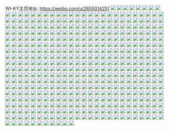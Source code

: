 WI-KY主页地址: https://weibo.com/u/2655014251 
![](https://wx4.sinaimg.cn/mw2000/9e404d6bgy1h923nq7whtj22c0340u0x.jpg) 
![](https://wx4.sinaimg.cn/mw2000/9e404d6bgy1h923o81fxhj23402eb1kz.jpg) 
![](https://wx4.sinaimg.cn/mw2000/9e404d6bgy1h923ov1jzwj22ey1yab2a.jpg) 
![](https://wx4.sinaimg.cn/mw2000/9e404d6bgy1h923osidjnj235s2dcu0z.jpg) 
![](https://wx4.sinaimg.cn/mw2000/9e404d6bgy1h923ohmpxej23402c0npd.jpg) 
![](https://wx4.sinaimg.cn/mw2000/9e404d6bgy1h923ot8vlrj23402c04qp.jpg) 
![](https://wx4.sinaimg.cn/mw2000/9e404d6bgy1h923nvklvfj22c0340x6p.jpg) 
![](https://wx4.sinaimg.cn/mw2000/9e404d6bgy1h923ofpc6tj22rz2ene82.jpg) 
![](https://wx4.sinaimg.cn/mw2000/9e404d6bgy1h923nt5rj6j23402c0e82.jpg) 
![](https://wx4.sinaimg.cn/mw2000/9e404d6bgy1h8uiprjfapj22c035hqv7.jpg) 
![](https://wx4.sinaimg.cn/mw2000/9e404d6bgy1h8uipog1o1j23402c01l1.jpg) 
![](https://wx4.sinaimg.cn/mw2000/9e404d6bgy1h8uiq3z9fnj22c0340npf.jpg) 
![](https://wx4.sinaimg.cn/mw2000/9e404d6bgy1h8uiq67h0lj23402c0e81.jpg) 
![](https://wx4.sinaimg.cn/mw2000/9e404d6bgy1h8uiq1ah8ij22c034x1l0.jpg) 
![](https://wx4.sinaimg.cn/mw2000/9e404d6bgy1h853xqgl5fj229g32mhdx.jpg) 
![](https://wx4.sinaimg.cn/mw2000/9e404d6bgy1h853xw678gj23402c0hdv.jpg) 
![](https://wx4.sinaimg.cn/mw2000/9e404d6bgy1h853xyilu7j23402c0b2b.jpg) 
![](https://wx4.sinaimg.cn/mw2000/9e404d6bgy1h853xhdc4qj23402c01l0.jpg) 
![](https://wx4.sinaimg.cn/mw2000/9e404d6bgy1h853xsjxgqj23402c0npf.jpg) 
![](https://wx4.sinaimg.cn/mw2000/9e404d6bgy1h853xnnxhhj228236b4qs.jpg) 
![](https://wx4.sinaimg.cn/mw2000/9e404d6bgy1h7za83pd2fj20s71e4gtl.jpg) 
![](https://wx4.sinaimg.cn/mw2000/9e404d6bgy1h6z1x6vtqlj21o01mxqv5.jpg) 
![](https://wx4.sinaimg.cn/mw2000/9e404d6bgy1h6w3x9qydjj20u0140q60.jpg) 
![](https://wx4.sinaimg.cn/mw2000/9e404d6bgy1h6w45tiu40j235s2dcu0x.jpg) 
![](https://wx4.sinaimg.cn/mw2000/9e404d6bgy1h6w45pwoacj235s2dcu0x.jpg) 
![](https://wx4.sinaimg.cn/mw2000/9e404d6bgy1h6w3zvlm17j22yi1d8npd.jpg) 
![](https://wx4.sinaimg.cn/mw2000/9e404d6bgy1h6w3zuduvnj21o01o0hdt.jpg) 
![](https://wx4.sinaimg.cn/mw2000/9e404d6bgy1h6w3stcm9bj22c03401kz.jpg) 
![](https://wx4.sinaimg.cn/mw2000/9e404d6bgy1h6w430wlm8j23402c0kjm.jpg) 
![](https://wx4.sinaimg.cn/mw2000/9e404d6bgy1h5w7pzotd1j20sg0sgmyp.jpg) 
![](https://wx4.sinaimg.cn/mw2000/9e404d6bgy1h5w7q1yexyj20sg0sgq4v.jpg) 
![](https://wx4.sinaimg.cn/mw2000/9e404d6bgy1h5oow3mua2j20t110vgww.jpg) 
![](https://wx4.sinaimg.cn/mw2000/9e404d6bgy1h5oow2qebtj20so11649y.jpg) 
![](https://wx4.sinaimg.cn/mw2000/9e404d6bgy1h5efm98e3dj22bt1schdu.jpg) 
![](https://wx4.sinaimg.cn/mw2000/9e404d6bgy1h4g5ydsjtcj21qb2b21kz.jpg) 
![](https://wx4.sinaimg.cn/mw2000/9e404d6bgy1h4g5yfv8dhj21e71la7wh.jpg) 
![](https://wx4.sinaimg.cn/mw2000/9e404d6bgy1h4g5y9m2w4j23402c0qv5.jpg) 
![](https://wx4.sinaimg.cn/mw2000/9e404d6bgy1h4b5vw6v8jj22c036tkjo.jpg) 
![](https://wx4.sinaimg.cn/mw2000/9e404d6bgy1h4b62oa43rj20ql14016j.jpg) 
![](https://wx4.sinaimg.cn/mw2000/9e404d6bgy1h4b5w27ow4j22c03407wj.jpg) 
![](https://wx4.sinaimg.cn/mw2000/9e404d6bgy1h4b5w839d6j22c03401kz.jpg) 
![](https://wx4.sinaimg.cn/mw2000/9e404d6bgy1h4b6h7s1lwj20tz13fqjm.jpg) 
![](https://wx4.sinaimg.cn/mw2000/9e404d6bly1h3nb5c4p29j22c035t1l0.jpg) 
![](https://wx4.sinaimg.cn/mw2000/9e404d6bly1h3nb58p5tyj22c0375e84.jpg) 
![](https://wx4.sinaimg.cn/mw2000/9e404d6bly1h3nb4wo1g6j23402c0qv8.jpg) 
![](https://wx4.sinaimg.cn/mw2000/9e404d6bly1h3nb52ur9cj23402c0x6t.jpg) 
![](https://wx4.sinaimg.cn/mw2000/9e404d6bly1h3nb4nwt6mj23402c01l2.jpg) 
![](https://wx4.sinaimg.cn/mw2000/9e404d6bly1h3nb41x0coj2263340e82.jpg) 
![](https://wx4.sinaimg.cn/mw2000/9e404d6bly1h3nb43uj2dj2265334b2a.jpg) 
![](https://wx4.sinaimg.cn/mw2000/9e404d6bly1h3nb4c8alxj22c0340kjm.jpg) 
![](https://wx4.sinaimg.cn/mw2000/9e404d6bly1h3nb54vnu9j225t340b2a.jpg) 
![](https://wx4.sinaimg.cn/mw2000/9e404d6bly1h3io5jtvb7j23402c0x6p.jpg) 
![](https://wx4.sinaimg.cn/mw2000/9e404d6bly1h3io5id76uj23402c0e82.jpg) 
![](https://wx4.sinaimg.cn/mw2000/9e404d6bly1h3io5eh04wj23402c0hdu.jpg) 
![](https://wx4.sinaimg.cn/mw2000/9e404d6bly1h3io5n7ippj22c0389u10.jpg) 
![](https://wx4.sinaimg.cn/mw2000/9e404d6bly1h3io5pvqlyj22c0340b2c.jpg) 
![](https://wx4.sinaimg.cn/mw2000/9e404d6bly1h3io5grv1uj23402c0x6p.jpg) 
![](https://wx4.sinaimg.cn/mw2000/9e404d6bly1h3hkkzefjkj23401r0jth.jpg) 
![](https://wx4.sinaimg.cn/mw2000/9e404d6bly1h3hkl019bjj23401r0jtl.jpg) 
![](https://wx4.sinaimg.cn/mw2000/9e404d6bly1h3gqvm5k5xj23402c0x6q.jpg) 
![](https://wx4.sinaimg.cn/mw2000/9e404d6bly1h3gqvqaoqkj23402c0qv6.jpg) 
![](https://wx4.sinaimg.cn/mw2000/9e404d6bly1h3gqvo7ishj23402c0qv6.jpg) 
![](https://wx4.sinaimg.cn/mw2000/9e404d6bly1h3gqv9wttqj23402c04qq.jpg) 
![](https://wx4.sinaimg.cn/mw2000/9e404d6bly1h3gqvepbmfj23402c0b2a.jpg) 
![](https://wx4.sinaimg.cn/mw2000/9e404d6bly1h3gqvcq2nmj23402c0qv6.jpg) 
![](https://wx4.sinaimg.cn/mw2000/9e404d6bly1h3gqvhhewwj23402c01kz.jpg) 
![](https://wx4.sinaimg.cn/mw2000/9e404d6bly1h3gqvk0o0oj23402c0u0z.jpg) 
![](https://wx4.sinaimg.cn/mw2000/9e404d6bgy1h2vfonkim6j23402c0b2a.jpg) 
![](https://wx4.sinaimg.cn/mw2000/9e404d6bgy1h2vfouhezhj23402c07wj.jpg) 
![](https://wx4.sinaimg.cn/mw2000/9e404d6bgy1h2vfp8fdi1j23402c04qs.jpg) 
![](https://wx4.sinaimg.cn/mw2000/9e404d6bgy1h2vfpzw14ej23402c0u10.jpg) 
![](https://wx4.sinaimg.cn/mw2000/9e404d6bgy1h2vfq6e643j23402c0u10.jpg) 
![](https://wx4.sinaimg.cn/mw2000/9e404d6bgy1h2vfqcx4mxj22c033ze84.jpg) 
![](https://wx4.sinaimg.cn/mw2000/9e404d6bgy1h2vfqk8yz9j229l35s4qs.jpg) 
![](https://wx4.sinaimg.cn/mw2000/9e404d6bgy1h2vfqxtvh2j233z2aub2c.jpg) 
![](https://wx4.sinaimg.cn/mw2000/9e404d6bgy1h2vfr5p767j22c0353b2c.jpg) 
![](https://wx4.sinaimg.cn/mw2000/9e404d6bgy1h2uuu5p5rsj20cs0d0aa7.jpg) 
![](https://wx4.sinaimg.cn/mw2000/9e404d6bgy1h2uu6gtdmnj21hc0u017q.jpg) 
![](https://wx4.sinaimg.cn/mw2000/9e404d6bgy1h2uuu58o3rj22c036tb2a.jpg) 
![](https://wx4.sinaimg.cn/mw2000/9e404d6bgy1h2uupujdrnj21vo2kuazo.jpg) 
![](https://wx4.sinaimg.cn/mw2000/9e404d6bgy1h2dgyo244oj21kv1e04qp.jpg) 
![](https://wx4.sinaimg.cn/mw2000/9e404d6bgy1h151f1lmbfj22c0340u0z.jpg) 
![](https://wx4.sinaimg.cn/mw2000/9e404d6bgy1h1517rty67j227k340qv9.jpg) 
![](https://wx4.sinaimg.cn/mw2000/9e404d6bgy1h1517g59vfj21ik2d7u0x.jpg) 
![](https://wx4.sinaimg.cn/mw2000/9e404d6bgy1h1517cczmcj228b3407wj.jpg) 
![](https://wx4.sinaimg.cn/mw2000/9e404d6bgy1h1516qwotlj223u35s4qz.jpg) 
![](https://wx4.sinaimg.cn/mw2000/9e404d6bgy1h1514l7skzj21lk2ebqv6.jpg) 
![](https://wx4.sinaimg.cn/mw2000/9e404d6bgy1h10ewp0a6uj21o02yotlu.jpg) 
![](https://wx4.sinaimg.cn/mw2000/9e404d6bgy1h10ewo9o40j21o02yonb4.jpg) 
![](https://wx4.sinaimg.cn/mw2000/9e404d6bgy1h09sqbyqbhj22c0340kjn.jpg) 
![](https://wx4.sinaimg.cn/mw2000/9e404d6bgy1h09sqk9a1cj228b3407wj.jpg) 
![](https://wx4.sinaimg.cn/mw2000/9e404d6bgy1h09sqpw5huj22al340npe.jpg) 
![](https://wx4.sinaimg.cn/mw2000/9e404d6bgy1h09sr16attj23402c0npf.jpg) 
![](https://wx4.sinaimg.cn/mw2000/9e404d6bgy1h09sr66de8j23402c0npg.jpg) 
![](https://wx4.sinaimg.cn/mw2000/9e404d6bgy1h09sqylva4j22qi2967wj.jpg) 
![](https://wx4.sinaimg.cn/mw2000/9e404d6bgy1h09sqwbzr9j23402c0kjo.jpg) 
![](https://wx4.sinaimg.cn/mw2000/9e404d6bgy1h09sqsohlcj23402c0npf.jpg) 
![](https://wx4.sinaimg.cn/mw2000/9e404d6bgy1h09sr3fz3xj22us1zgkjn.jpg) 
![](https://wx4.sinaimg.cn/mw2000/9e404d6bgy1gzuvqn89e6j22c0340qv7.jpg) 
![](https://wx4.sinaimg.cn/mw2000/9e404d6bgy1gzuvrjoctqj22bw35sqv8.jpg) 
![](https://wx4.sinaimg.cn/mw2000/9e404d6bgy1gzuvrnb7etj21hr2eknpd.jpg) 
![](https://wx4.sinaimg.cn/mw2000/9e404d6bgy1gzuvrqi0d4j22c0340kjn.jpg) 
![](https://wx4.sinaimg.cn/mw2000/9e404d6bgy1gz49derveoj21kw2de4qq.jpg) 
![](https://wx4.sinaimg.cn/mw2000/9e404d6bgy1gz49dcli54j21jk2ek1ky.jpg) 
![](https://wx4.sinaimg.cn/mw2000/9e404d6bgy1gz49dhobrlj21kw2de1ky.jpg) 
![](https://wx4.sinaimg.cn/mw2000/9e404d6bgy1gz49he94fkj22c03401ky.jpg) 
![](https://wx4.sinaimg.cn/mw2000/9e404d6bgy1gz49hivm3fj23402c07wj.jpg) 
![](https://wx4.sinaimg.cn/mw2000/9e404d6bgy1gz49hd83clj21kw2dc4qp.jpg) 
![](https://wx4.sinaimg.cn/mw2000/9e404d6bgy1gxxxthon56j23402hn4qp.jpg) 
![](https://wx4.sinaimg.cn/mw2000/9e404d6bgy1gxxxtro8jyj23402hbqv6.jpg) 
![](https://wx4.sinaimg.cn/mw2000/9e404d6bgy1gxxxtla4psj23402h7kjl.jpg) 
![](https://wx4.sinaimg.cn/mw2000/9e404d6bgy1gxxxtxzaebj23402g3x6q.jpg) 
![](https://wx4.sinaimg.cn/mw2000/9e404d6bgy1gxxxtezealj23402hz7wh.jpg) 
![](https://wx4.sinaimg.cn/mw2000/9e404d6bgy1gxxxtbtwt6j23402c0e81.jpg) 
![](https://wx4.sinaimg.cn/mw2000/9e404d6bgy1gxxxu0h8yhj23402c0kjl.jpg) 
![](https://wx4.sinaimg.cn/mw2000/9e404d6bgy1gxxxu3bw3aj23402c01ky.jpg) 
![](https://wx4.sinaimg.cn/mw2000/9e404d6bgy1gxxxu71io6j23402c04qp.jpg) 
![](https://wx4.sinaimg.cn/mw2000/9e404d6bgy1gx4n9fiaw2j22c0340kjn.jpg) 
![](https://wx4.sinaimg.cn/mw2000/9e404d6bgy1gx4n8y82zij22c03407wk.jpg) 
![](https://wx4.sinaimg.cn/mw2000/9e404d6bgy1gx4n8t9ktlj22c0340qv7.jpg) 
![](https://wx4.sinaimg.cn/mw2000/9e404d6bgy1gx4n933uidj22c0340hdw.jpg) 
![](https://wx4.sinaimg.cn/mw2000/9e404d6bgy1gx4o3dx1x5j22c03401l0.jpg) 
![](https://wx4.sinaimg.cn/mw2000/9e404d6bgy1gx4n99elrcj22c0340e84.jpg) 
![](https://wx4.sinaimg.cn/mw2000/9e404d6bgy1gx4n9los3oj22c0340u0z.jpg) 
![](https://wx4.sinaimg.cn/mw2000/9e404d6bgy1gx4o26xtbnj23402c0qv9.jpg) 
![](https://wx4.sinaimg.cn/mw2000/9e404d6bgy1gx4o35ifhgj23402c04qr.jpg) 
![](https://wx4.sinaimg.cn/mw2000/9e404d6bgy1gx4naeibitj23402c0kjm.jpg) 
![](https://wx4.sinaimg.cn/mw2000/9e404d6bgy1gx4o2ucxmoj22yo1o0e82.jpg) 
![](https://wx4.sinaimg.cn/mw2000/9e404d6bgy1gwva3zb31lj21vr2ipu0x.jpg) 
![](https://wx4.sinaimg.cn/mw2000/9e404d6bgy1gwva423dyyj21us2ipkjm.jpg) 
![](https://wx4.sinaimg.cn/mw2000/9e404d6bgy1gwva3wkt4dj21q70xkgz8.jpg) 
![](https://wx4.sinaimg.cn/mw2000/9e404d6bgy1gwgfsv65cmj21o02yo7wi.jpg) 
![](https://wx4.sinaimg.cn/mw2000/002TGauvgy1gvkwfe6s4oj61o01o01kx02.jpg) 
![](https://wx4.sinaimg.cn/mw2000/002TGauvgy1gv7642qaqij61o01o0ki902.jpg) 
![](https://wx4.sinaimg.cn/mw2000/002TGauvgy1gv763y8avuj61o0280kjl02.jpg) 
![](https://wx4.sinaimg.cn/mw2000/002TGauvgy1gv763r6oeuj61o01o07wh02.jpg) 
![](https://wx4.sinaimg.cn/mw2000/002TGauvgy1gv763zvhcyj63402c01ky02.jpg) 
![](https://wx4.sinaimg.cn/mw2000/002TGauvgy1gv7641lwduj63402c01ky02.jpg) 
![](https://wx4.sinaimg.cn/mw2000/002TGauvgy1gv763rwlvej62c02ld7wh02.jpg) 
![](https://wx4.sinaimg.cn/mw2000/9e404d6bgy1gu2usg2sc2j228s340kjl.jpg) 
![](https://wx4.sinaimg.cn/mw2000/9e404d6bgy1gu2upw5g4yj22c0340hdv.jpg) 
![](https://wx4.sinaimg.cn/mw2000/9e404d6bgy1gu2uq3fh7gj23402c0x6q.jpg) 
![](https://wx4.sinaimg.cn/mw2000/9e404d6bgy1gu2uq0ov7kj21o01o07wh.jpg) 
![](https://wx4.sinaimg.cn/mw2000/9e404d6bgy1gu2upyr7wxj21o01o0tqc.jpg) 
![](https://wx4.sinaimg.cn/mw2000/9e404d6bgy1gu2uqjtkhhj23402c0hdu.jpg) 
![](https://wx4.sinaimg.cn/mw2000/9e404d6bgy1gu2uq8bhi7j23402c01kz.jpg) 
![](https://wx4.sinaimg.cn/mw2000/9e404d6bgy1gu2uqeawfrj23402c0e83.jpg) 
![](https://wx4.sinaimg.cn/mw2000/9e404d6bgy1gu2uva6k9wj210u0p6dt6.jpg) 
![](https://wx4.sinaimg.cn/mw2000/9e404d6bgy1gu2uprx2fdj23402c0x6p.jpg) 
![](https://wx4.sinaimg.cn/mw2000/9e404d6bgy1gu2uqh7txuj23402c0kjm.jpg) 
![](https://wx4.sinaimg.cn/mw2000/9e404d6bgy1gtgtsmj5n4j22c03404qq.jpg) 
![](https://wx4.sinaimg.cn/mw2000/9e404d6bgy1gtgtsr4raij22c03401ky.jpg) 
![](https://wx4.sinaimg.cn/mw2000/9e404d6bgy1gtgtswt1foj22c03401ky.jpg) 
![](https://wx4.sinaimg.cn/mw2000/9e404d6bgy1gtgtsanavcj22c0361e82.jpg) 
![](https://wx4.sinaimg.cn/mw2000/9e404d6bgy1gtgtupk6q3j23402c0kjm.jpg) 
![](https://wx4.sinaimg.cn/mw2000/9e404d6bgy1gtgtt96k2aj20ku0kuq8m.jpg) 
![](https://wx4.sinaimg.cn/mw2000/9e404d6bgy1gtgtv1msgfj23402c0qv6.jpg) 
![](https://wx4.sinaimg.cn/mw2000/9e404d6bgy1gtgtuxq28aj23402c0e83.jpg) 
![](https://wx4.sinaimg.cn/mw2000/9e404d6bgy1gtgtt8d7hgj233z1rqkjm.jpg) 
![](https://wx4.sinaimg.cn/mw2000/9e404d6bgy1gtgttfhbbbj23402c0npe.jpg) 
![](https://wx4.sinaimg.cn/mw2000/9e404d6bgy1gtgtuhd8ntj23402c04qr.jpg) 
![](https://wx4.sinaimg.cn/mw2000/9e404d6bgy1gtgtukcemrj23402c0hdu.jpg) 
![](https://wx4.sinaimg.cn/mw2000/9e404d6bgy1gtgtun1u8lj23402c0x6p.jpg) 
![](https://wx4.sinaimg.cn/mw2000/9e404d6bgy1gtgtusosusj23402c07wj.jpg) 
![](https://wx4.sinaimg.cn/mw2000/9e404d6bgy1gtgtrpa3opj23402c01kz.jpg) 
![](https://wx4.sinaimg.cn/mw2000/9e404d6bgy1gt8qxttfp6j22c0340npd.jpg) 
![](https://wx4.sinaimg.cn/mw2000/9e404d6bgy1gt8qxcjemkj23402c0qv6.jpg) 
![](https://wx4.sinaimg.cn/mw2000/9e404d6bgy1gt8qxgsrhoj23402c0hdv.jpg) 
![](https://wx4.sinaimg.cn/mw2000/9e404d6bgy1gt8qxq8z69j22c0379kjo.jpg) 
![](https://wx4.sinaimg.cn/mw2000/9e404d6bgy1gt8qxrwpmvj21o01o04qp.jpg) 
![](https://wx4.sinaimg.cn/mw2000/9e404d6bgy1gt8qxltsasj22c0375kjo.jpg) 
![](https://wx4.sinaimg.cn/mw2000/9e404d6bgy1gt3uttc77bj21dc0ye12t.jpg) 
![](https://wx4.sinaimg.cn/mw2000/9e404d6bgy1gt3uttud7sj21dc0z2dq5.jpg) 
![](https://wx4.sinaimg.cn/mw2000/9e404d6bgy1gt3utudtpkj21dc0wwtjf.jpg) 
![](https://wx4.sinaimg.cn/mw2000/9e404d6bgy1gt3utvc4hxj20uz1e1ajc.jpg) 
![](https://wx4.sinaimg.cn/mw2000/9e404d6bgy1gt3utvv5frj20w41e1qcv.jpg) 
![](https://wx4.sinaimg.cn/mw2000/9e404d6bgy1gt3utwiitvj21dc0wwqgl.jpg) 
![](https://wx4.sinaimg.cn/mw2000/9e404d6bgy1gt3utuvztmj21dc0wwk9e.jpg) 
![](https://wx4.sinaimg.cn/mw2000/002TGauvgy1gt3utx8rzwj61dc0ww1ce02.jpg) 
![](https://wx4.sinaimg.cn/mw2000/9e404d6bgy1gt3utsv8tnj21dc0ww48f.jpg) 
![](https://wx4.sinaimg.cn/mw2000/9e404d6bgy1gs8woekilsj20tz0mi1kx.jpg) 
![](https://wx4.sinaimg.cn/mw2000/9e404d6bgy1gs8wobmk91j222o340e82.jpg) 
![](https://wx4.sinaimg.cn/mw2000/9e404d6bgy1gs8wodh0tdj22c0340qv6.jpg) 
![](https://wx4.sinaimg.cn/mw2000/9e404d6bgy1gs8woxv1wcj21sc2ds1kx.jpg) 
![](https://wx4.sinaimg.cn/mw2000/9e404d6bgy1gs1xd412tdj20tz0midw5.jpg) 
![](https://wx4.sinaimg.cn/mw2000/9e404d6bgy1gs1xd326u7j20tz0miasj.jpg) 
![](https://wx4.sinaimg.cn/mw2000/9e404d6bgy1gs1xd8l1nfj20tz0miqld.jpg) 
![](https://wx4.sinaimg.cn/mw2000/002TGauvgy1gs1xd6qwxuj63402c0u0x02.jpg) 
![](https://wx4.sinaimg.cn/mw2000/9e404d6bgy1grje91gjnqj21d82yiu0x.jpg) 
![](https://wx4.sinaimg.cn/mw2000/9e404d6bgy1grje9ibvzwj23402c07wj.jpg) 
![](https://wx4.sinaimg.cn/mw2000/9e404d6bgy1grje8t5el5j211r0u0e07.jpg) 
![](https://wx4.sinaimg.cn/mw2000/9e404d6bgy1grje98arhbj21400wtx1m.jpg) 
![](https://wx4.sinaimg.cn/mw2000/9e404d6bgy1grje8wf546j21400u0e0c.jpg) 
![](https://wx4.sinaimg.cn/mw2000/9e404d6bgy1grje9ccsgkj235s2dc7wi.jpg) 
![](https://wx4.sinaimg.cn/mw2000/9e404d6bgy1gqtxxtmsdhj20n01sctgk.jpg) 
![](https://wx4.sinaimg.cn/mw2000/9e404d6bgy1gqtxxt7mxaj20n01pkatk.jpg) 
![](https://wx4.sinaimg.cn/mw2000/9e404d6bgy1gqtxxu1samj20n01rp169.jpg) 
![](https://wx4.sinaimg.cn/mw2000/9e404d6bgy1gqtxxuimdej20n01pzwqs.jpg) 
![](https://wx4.sinaimg.cn/mw2000/9e404d6bgy1gqtxxv01hnj20n01rbk53.jpg) 
![](https://wx4.sinaimg.cn/mw2000/9e404d6bgy1gqtxxvtqf1j20n01oowsd.jpg) 
![](https://wx4.sinaimg.cn/mw2000/9e404d6bgy1gqtxxwdj9yj20n01cj14d.jpg) 
![](https://wx4.sinaimg.cn/mw2000/9e404d6bgy1gqtxxwx3d4j20n026l4hn.jpg) 
![](https://wx4.sinaimg.cn/mw2000/9e404d6bgy1gqtxxyfgb3j20n02k01k0.jpg) 
![](https://wx4.sinaimg.cn/mw2000/9e404d6bgy1gpodrqsc3ej224c2vex6p.jpg) 
![](https://wx4.sinaimg.cn/mw2000/9e404d6bgy1gpodrrq8r6j21j91cfwym.jpg) 
![](https://wx4.sinaimg.cn/mw2000/9e404d6bgy1gpodrtc0goj224q2k1hdt.jpg) 
![](https://wx4.sinaimg.cn/mw2000/9e404d6bgy1gpodry1w7hj22jx1wxu0x.jpg) 
![](https://wx4.sinaimg.cn/mw2000/9e404d6bgy1gpodryu7jcj221h1ivkbe.jpg) 
![](https://wx4.sinaimg.cn/mw2000/9e404d6bgy1gpodrw24maj222z2rzx6p.jpg) 
![](https://wx4.sinaimg.cn/mw2000/9e404d6bly1gonskk3bttj20n01fraw7.jpg) 
![](https://wx4.sinaimg.cn/mw2000/9e404d6bly1gonskmct6qj21o0280e81.jpg) 
![](https://wx4.sinaimg.cn/mw2000/9e404d6bly1gonskidxuqj21o0280b29.jpg) 
![](https://wx4.sinaimg.cn/mw2000/9e404d6bly1go03quspvej20u00u079g.jpg) 
![](https://wx4.sinaimg.cn/mw2000/9e404d6bly1go03qufadqj20u0140tkp.jpg) 
![](https://wx4.sinaimg.cn/mw2000/9e404d6bly1go03qv8urdj20u0140wsb.jpg) 
![](https://wx4.sinaimg.cn/mw2000/9e404d6bly1go03qw54hmj20u0140460.jpg) 
![](https://wx4.sinaimg.cn/mw2000/9e404d6bly1gn7b38z7nqj21400u0qld.jpg) 
![](https://wx4.sinaimg.cn/mw2000/9e404d6bly1gn7b35ayzcj23402c0u10.jpg) 
![](https://wx4.sinaimg.cn/mw2000/9e404d6bly1gn7b38dj9jj2340340hdu.jpg) 
![](https://wx4.sinaimg.cn/mw2000/9e404d6bly1gmb3u0830mj20u00zve81.jpg) 
![](https://wx4.sinaimg.cn/mw2000/9e404d6bly1gmb3tzd3jkj20u00z9b29.jpg) 
![](https://wx4.sinaimg.cn/mw2000/9e404d6bly1gmb3u28tvuj23402c07wj.jpg) 
![](https://wx4.sinaimg.cn/mw2000/9e404d6bly1gmb3u71hfxj23402c0npf.jpg) 
![](https://wx4.sinaimg.cn/mw2000/9e404d6bly1gmb3txodbfj22c0340b2b.jpg) 
![](https://wx4.sinaimg.cn/mw2000/9e404d6bly1gmb3u3tuloj23402c0kjl.jpg) 
![](https://wx4.sinaimg.cn/mw2000/9e404d6bgy1gm3ywf5u39j21jk2bcnpd.jpg) 
![](https://wx4.sinaimg.cn/mw2000/9e404d6bgy1gm3ywg10gtj22801904qp.jpg) 
![](https://wx4.sinaimg.cn/mw2000/9e404d6bgy1glvwigjst8j20n0146akr.jpg) 
![](https://wx4.sinaimg.cn/mw2000/9e404d6bgy1glvwih2d6fj20n02brwyl.jpg) 
![](https://wx4.sinaimg.cn/mw2000/9e404d6bgy1glvwihnm8vj20n02afww6.jpg) 
![](https://wx4.sinaimg.cn/mw2000/9e404d6bgy1glvwik3xj2j20n02afwvm.jpg) 
![](https://wx4.sinaimg.cn/mw2000/9e404d6bgy1glvwikq14nj20n01nwnac.jpg) 
![](https://wx4.sinaimg.cn/mw2000/9e404d6bgy1glvwilbej8j20n02afkf5.jpg) 
![](https://wx4.sinaimg.cn/mw2000/9e404d6bgy1glvwils897j20n01x0dvc.jpg) 
![](https://wx4.sinaimg.cn/mw2000/9e404d6bgy1glvwig4lcnj20n02af1c4.jpg) 
![](https://wx4.sinaimg.cn/mw2000/9e404d6bgy1glvwimjg0pj20n01x04qp.jpg) 
![](https://wx4.sinaimg.cn/mw2000/9e404d6bgy1glvwinh352j20n01x0tq3.jpg) 
![](https://wx4.sinaimg.cn/mw2000/9e404d6bgy1glvwip1di9j20n02af1kx.jpg) 
![](https://wx4.sinaimg.cn/mw2000/9e404d6bgy1glvwiqcx27j20n01x0dvb.jpg) 
![](https://wx4.sinaimg.cn/mw2000/9e404d6bgy1gltmw1lz0xj23402c0hdt.jpg) 
![](https://wx4.sinaimg.cn/mw2000/9e404d6bgy1gltmvz3bmej21kw1kwqk9.jpg) 
![](https://wx4.sinaimg.cn/mw2000/9e404d6bgy1gltmw3gltkj21kw1kw4f7.jpg) 
![](https://wx4.sinaimg.cn/mw2000/9e404d6bgy1gltmwlbvv9j21kw1kwk7s.jpg) 
![](https://wx4.sinaimg.cn/mw2000/9e404d6bgy1gltmwk0xp3j21kw1kwnet.jpg) 
![](https://wx4.sinaimg.cn/mw2000/9e404d6bgy1gltmwkrqiyj21kw1kwqk3.jpg) 
![](https://wx4.sinaimg.cn/mw2000/9e404d6bgy1gkrgwq29nrj22801o0u0z.jpg) 
![](https://wx4.sinaimg.cn/mw2000/9e404d6bgy1gkrgwo29q1j22801o07wj.jpg) 
![](https://wx4.sinaimg.cn/mw2000/9e404d6bgy1gkrgwrli9fj213h0u0x2a.jpg) 
![](https://wx4.sinaimg.cn/mw2000/9e404d6bgy1gkrgwqv56pj20u00u0kda.jpg) 
![](https://wx4.sinaimg.cn/mw2000/9e404d6bgy1gkrgwseeroj20u00u0axh.jpg) 
![](https://wx4.sinaimg.cn/mw2000/9e404d6bgy1gkrgwtbik8j20u01407wh.jpg) 
![](https://wx4.sinaimg.cn/mw2000/9e404d6bgy1gki94g0vg8j21kw1kwkjm.jpg) 
![](https://wx4.sinaimg.cn/mw2000/9e404d6bgy1gki94otlkpj21kw1kwu0x.jpg) 
![](https://wx4.sinaimg.cn/mw2000/9e404d6bgy1gki94puwskj21i81kwu0x.jpg) 
![](https://wx4.sinaimg.cn/mw2000/9e404d6bgy1gki94j04ttj21kw1kwb2a.jpg) 
![](https://wx4.sinaimg.cn/mw2000/9e404d6bgy1gki94lrcckj21kw1kwqv6.jpg) 
![](https://wx4.sinaimg.cn/mw2000/9e404d6bgy1gki9e8bj66j21kw1kwx6q.jpg) 
![](https://wx4.sinaimg.cn/mw2000/9e404d6bgy1gki97x7sbnj21kw1kw7wi.jpg) 
![](https://wx4.sinaimg.cn/mw2000/9e404d6bgy1gki9ecztgjj22o03k0qv7.jpg) 
![](https://wx4.sinaimg.cn/mw2000/9e404d6bgy1gki9eai794j22o02o0qv7.jpg) 
![](https://wx4.sinaimg.cn/mw2000/9e404d6bgy1gjstoraq5bj227e2io4qt.jpg) 
![](https://wx4.sinaimg.cn/mw2000/9e404d6bgy1gjstoish5qj22c32iox6s.jpg) 
![](https://wx4.sinaimg.cn/mw2000/9e404d6bgy1gjstomtayrj21xg28e1l0.jpg) 
![](https://wx4.sinaimg.cn/mw2000/9e404d6bgy1gjstooqdsnj22d22doqv8.jpg) 
![](https://wx4.sinaimg.cn/mw2000/9e404d6bgy1gjstoksbf9j22792io7wl.jpg) 
![](https://wx4.sinaimg.cn/mw2000/9e404d6bgy1gjsts7w9s6j20jg0iidi2.jpg) 
![](https://wx4.sinaimg.cn/mw2000/9e404d6bgy1gjdtmckhs3j21w02io4qr.jpg) 
![](https://wx4.sinaimg.cn/mw2000/9e404d6bgy1gjdtmmi6h7j22o02o0qv6.jpg) 
![](https://wx4.sinaimg.cn/mw2000/9e404d6bgy1gjdtmowhquj22o02o0hdv.jpg) 
![](https://wx4.sinaimg.cn/mw2000/9e404d6bgy1gjdtmhehfoj21w02io4qr.jpg) 
![](https://wx4.sinaimg.cn/mw2000/9e404d6bgy1gjdtmf90taj21w02iokjn.jpg) 
![](https://wx4.sinaimg.cn/mw2000/9e404d6bgy1gjdtmkqlb1j22io2io1l0.jpg) 
![](https://wx4.sinaimg.cn/mw2000/9e404d6bgy1gj3cdx22zfj20u00u0du0.jpg) 
![](https://wx4.sinaimg.cn/mw2000/9e404d6bgy1gj3cdxgrwfj20u00u0wsy.jpg) 
![](https://wx4.sinaimg.cn/mw2000/9e404d6bgy1gj3cdxvzgbj20u00u0tn5.jpg) 
![](https://wx4.sinaimg.cn/mw2000/9e404d6bgy1givbxmqrf3j22o03k0e84.jpg) 
![](https://wx4.sinaimg.cn/mw2000/9e404d6bgy1givbxu2ja1j22bc2bchdu.jpg) 
![](https://wx4.sinaimg.cn/mw2000/9e404d6bgy1givbxpngonj22o03k0u0z.jpg) 
![](https://wx4.sinaimg.cn/mw2000/9e404d6bgy1givbxs4wckj22o03k07wk.jpg) 
![](https://wx4.sinaimg.cn/mw2000/9e404d6bgy1givbxx2oc6j22o03k04qs.jpg) 
![](https://wx4.sinaimg.cn/mw2000/9e404d6bgy1givby0jzxtj22o03k0x6r.jpg) 
![](https://wx4.sinaimg.cn/mw2000/9e404d6bgy1gi3j69yxz3j24002zsx6q.jpg) 
![](https://wx4.sinaimg.cn/mw2000/9e404d6bgy1gi3j6h4xacj23k02o0qv8.jpg) 
![](https://wx4.sinaimg.cn/mw2000/9e404d6bgy1gi3j6ktn0uj23k02o0kjo.jpg) 
![](https://wx4.sinaimg.cn/mw2000/9e404d6bgy1gi3j6njy7zj23k02o0e83.jpg) 
![](https://wx4.sinaimg.cn/mw2000/9e404d6bgy1gi3j6qlqlfj23k02o0hdv.jpg) 
![](https://wx4.sinaimg.cn/mw2000/9e404d6bgy1gi3j6dqkryj23k02o0u0z.jpg) 
![](https://wx4.sinaimg.cn/mw2000/9e404d6bgy1ghweeu2yaqj20u0140go7.jpg) 
![](https://wx4.sinaimg.cn/mw2000/9e404d6bgy1ghtpvt2k8nj21901o0e81.jpg) 
![](https://wx4.sinaimg.cn/mw2000/9e404d6bgy1ghtpvtyqxbj20u015o43e.jpg) 
![](https://wx4.sinaimg.cn/mw2000/9e404d6bgy1ghtpvulvshj20u015odk8.jpg) 
![](https://wx4.sinaimg.cn/mw2000/9e404d6bgy1ghkxhacfwwj21ny1af7wh.jpg) 
![](https://wx4.sinaimg.cn/mw2000/9e404d6bgy1ghkxhctvzbj21771o0e81.jpg) 
![](https://wx4.sinaimg.cn/mw2000/9e404d6bgy1ghkxi0bcy8j21nz1bshdt.jpg) 
![](https://wx4.sinaimg.cn/mw2000/9e404d6bgy1ghkxhmjprvj218z1b0qv5.jpg) 
![](https://wx4.sinaimg.cn/mw2000/9e404d6bgy1ghkxhhl5tkj21901o0kjl.jpg) 
![](https://wx4.sinaimg.cn/mw2000/9e404d6bgy1ghkxhew5a4j217r1o0e81.jpg) 
![](https://wx4.sinaimg.cn/mw2000/9e404d6bgy1ghkxhyyi7bj21nu0oohdt.jpg) 
![](https://wx4.sinaimg.cn/mw2000/9e404d6bgy1ghkxi2m0htj20u01hc1ha.jpg) 
![](https://wx4.sinaimg.cn/mw2000/9e404d6bgy1ghkxhxbilyj21go18ze82.jpg) 
![](https://wx4.sinaimg.cn/mw2000/9e404d6bgy1ghkxhjesejj21o0190npd.jpg) 
![](https://wx4.sinaimg.cn/mw2000/9e404d6bgy1ghkxht2je4j21mb131hdt.jpg) 
![](https://wx4.sinaimg.cn/mw2000/9e404d6bgy1ghkxhvbmy8j21901cikjl.jpg) 
![](https://wx4.sinaimg.cn/mw2000/9e404d6bgy1ghkxhq3dqqj21o0190b2b.jpg) 
![](https://wx4.sinaimg.cn/mw2000/9e404d6bgy1ghkxi1phowj21o0190hdt.jpg) 
![](https://wx4.sinaimg.cn/mw2000/9e404d6bgy1ggwmycdx4fj21o0190x6p.jpg) 
![](https://wx4.sinaimg.cn/mw2000/9e404d6bgy1ggwmyeju6tj21o01904qq.jpg) 
![](https://wx4.sinaimg.cn/mw2000/9e404d6bgy1ggwmyaugzlj21o01907wi.jpg) 
![](https://wx4.sinaimg.cn/mw2000/9e404d6bgy1ggwmxx99lxj20sy1hc1kx.jpg) 
![](https://wx4.sinaimg.cn/mw2000/9e404d6bgy1ggwmxyp13oj218q1o0tyd.jpg) 
![](https://wx4.sinaimg.cn/mw2000/9e404d6bgy1ggwmxzivzwj216c16cb29.jpg) 
![](https://wx4.sinaimg.cn/mw2000/9e404d6bgy1ggwmy6lusmj21o0190b2a.jpg) 
![](https://wx4.sinaimg.cn/mw2000/9e404d6bgy1ggwmy0o2zhj21o0190u0x.jpg) 
![](https://wx4.sinaimg.cn/mw2000/9e404d6bgy1ggwmy1krzhj21o0190u0x.jpg) 
![](https://wx4.sinaimg.cn/mw2000/9e404d6bgy1ggwmy3em24j21l418u1ky.jpg) 
![](https://wx4.sinaimg.cn/mw2000/9e404d6bgy1ggwmy4yulcj21o01907wi.jpg) 
![](https://wx4.sinaimg.cn/mw2000/9e404d6bgy1ggwmy90tijj21o01907wi.jpg) 
![](https://wx4.sinaimg.cn/mw2000/9e404d6bgy1gg1gr2qyr9j21400v8e7o.jpg) 
![](https://wx4.sinaimg.cn/mw2000/9e404d6bgy1gg1gr4ssvaj21o01907wi.jpg) 
![](https://wx4.sinaimg.cn/mw2000/9e404d6bgy1gg1gr1b7gyj20u0140wua.jpg) 
![](https://wx4.sinaimg.cn/mw2000/9e404d6bgy1gfr3uz0kehj21o0190b2a.jpg) 
![](https://wx4.sinaimg.cn/mw2000/9e404d6bgy1gfr3v5dl26j21nz1aqkjl.jpg) 
![](https://wx4.sinaimg.cn/mw2000/9e404d6bgy1gfr3vfr285j21hc0qo1kx.jpg) 
![](https://wx4.sinaimg.cn/mw2000/9e404d6bgy1gfr3vr3c3kj23k02o0kjm.jpg) 
![](https://wx4.sinaimg.cn/mw2000/9e404d6bgy1gfr3wa38esj20sq140479.jpg) 
![](https://wx4.sinaimg.cn/mw2000/9e404d6bgy1gfr3vrx14gj20u01404f6.jpg) 
![](https://wx4.sinaimg.cn/mw2000/9e404d6bgy1gfr3vykclvj21o0190qv6.jpg) 
![](https://wx4.sinaimg.cn/mw2000/9e404d6bgy1gfr3w0iuxlj21o0190e82.jpg) 
![](https://wx4.sinaimg.cn/mw2000/9e404d6bgy1gfr3vsh9hqj21400u0h1n.jpg) 
![](https://wx4.sinaimg.cn/mw2000/9e404d6bgy1gfr3w74r8hj21o016rb2a.jpg) 
![](https://wx4.sinaimg.cn/mw2000/9e404d6bgy1gfr3wgqb8yj21400u1tdz.jpg) 
![](https://wx4.sinaimg.cn/mw2000/9e404d6bgy1gesf057fb0j21400u0khc.jpg) 
![](https://wx4.sinaimg.cn/mw2000/9e404d6bgy1gesez2cc8ij20wg0tz1c0.jpg) 
![](https://wx4.sinaimg.cn/mw2000/9e404d6bgy1gesf443wdnj20vl0s6nds.jpg) 
![](https://wx4.sinaimg.cn/mw2000/9e404d6bgy1ge0nqpln13j21400u01kx.jpg) 
![](https://wx4.sinaimg.cn/mw2000/9e404d6bgy1ge0nqr9v6nj21l6190e82.jpg) 
![](https://wx4.sinaimg.cn/mw2000/9e404d6bgy1gd8v247g1aj21400u0108.jpg) 
![](https://wx4.sinaimg.cn/mw2000/9e404d6bgy1gd8ud1hz14j21400u04qp.jpg) 
![](https://wx4.sinaimg.cn/mw2000/9e404d6bgy1gcw54e79wlj21901o0kjm.jpg) 
![](https://wx4.sinaimg.cn/mw2000/9e404d6bgy1gcw54g6muaj23k02o0e83.jpg) 
![](https://wx4.sinaimg.cn/mw2000/9e404d6bgy1gcw54hejmvj21400k042y.jpg) 
![](https://wx4.sinaimg.cn/mw2000/9e404d6bgy1gcw54ixgchj23k02o0hdv.jpg) 
![](https://wx4.sinaimg.cn/mw2000/9e404d6bgy1gcw54h09j6j21400u011q.jpg) 
![](https://wx4.sinaimg.cn/mw2000/9e404d6bgy1gceg6altdoj21o0190npf.jpg) 
![](https://wx4.sinaimg.cn/mw2000/9e404d6bgy1gceg65bvohj21o01904qq.jpg) 
![](https://wx4.sinaimg.cn/mw2000/9e404d6bgy1gceg6cnhpdj21o01904qr.jpg) 
![](https://wx4.sinaimg.cn/mw2000/9e404d6bgy1gceg672rpkj21o0190hdu.jpg) 
![](https://wx4.sinaimg.cn/mw2000/9e404d6bgy1gceg68lj6rj21o01907wi.jpg) 
![](https://wx4.sinaimg.cn/mw2000/9e404d6bgy1gceg6etvqsj21o0190e83.jpg) 
![](https://wx4.sinaimg.cn/mw2000/9e404d6bgy1gceg6htptcj21kw16oh7u.jpg) 
![](https://wx4.sinaimg.cn/mw2000/9e404d6bgy1gceg6jo9wpj21o0190e83.jpg) 
![](https://wx4.sinaimg.cn/mw2000/9e404d6bgy1gceg72uehuj21kw16oh5h.jpg) 
![](https://wx4.sinaimg.cn/mw2000/9e404d6bgy1gbg845a8zfj21hc0sk1f1.jpg) 
![](https://wx4.sinaimg.cn/mw2000/9e404d6bgy1gbg848hdvvj23k02o0b2a.jpg) 
![](https://wx4.sinaimg.cn/mw2000/9e404d6bgy1gbg846e6h1j21hc0skayp.jpg) 
![](https://wx4.sinaimg.cn/mw2000/9e404d6bgy1gbg849rqgdj21hc0qo1kx.jpg) 
![](https://wx4.sinaimg.cn/mw2000/9e404d6bly1g9rv2jht4kj22c02c07wl.jpg) 
![](https://wx4.sinaimg.cn/mw2000/9e404d6bly1g9rv20whl1j20xq1o0e82.jpg) 
![](https://wx4.sinaimg.cn/mw2000/9e404d6bly1g9rv23qlzhj21nz0z0x6p.jpg) 
![](https://wx4.sinaimg.cn/mw2000/9e404d6bly1g9rv26qqlfj20xq1o04qq.jpg) 
![](https://wx4.sinaimg.cn/mw2000/9e404d6bly1g9rv2s1mx6j22vg1m6x6p.jpg) 
![](https://wx4.sinaimg.cn/mw2000/9e404d6bly1g9rv2nvbl4j22vg1m67wi.jpg) 
![](https://wx4.sinaimg.cn/mw2000/9e404d6bly1g9rv29213rj21o00xrqv5.jpg) 
![](https://wx4.sinaimg.cn/mw2000/9e404d6bly1g9rv2bfy1xj21o00xre81.jpg) 
![](https://wx4.sinaimg.cn/mw2000/9e404d6bly1g9rv2df408j21o00xrkjl.jpg) 
![](https://wx4.sinaimg.cn/mw2000/9e404d6bly1g9rv2v1t2uj21o00xrnpd.jpg) 
![](https://wx4.sinaimg.cn/mw2000/9e404d6bly1g9g8dxab0qj23k02o0e83.jpg) 
![](https://wx4.sinaimg.cn/mw2000/9e404d6bgy1g9d6c7k960j21o0190x6p.jpg) 
![](https://wx4.sinaimg.cn/mw2000/9e404d6bgy1g9d6c8rd27j219016whdt.jpg) 
![](https://wx4.sinaimg.cn/mw2000/9e404d6bgy1g8hss2x6pqj20t50tzh8m.jpg) 
![](https://wx4.sinaimg.cn/mw2000/9e404d6bgy1g6litndqvjj21o01o0qv7.jpg) 
![](https://wx4.sinaimg.cn/mw2000/9e404d6bgy1g6litpevaaj21901o0x6q.jpg) 
![](https://wx4.sinaimg.cn/mw2000/9e404d6bgy1g6litr3k0pj21901o04qr.jpg) 
![](https://wx4.sinaimg.cn/mw2000/9e404d6bgy1g5g0vsrm45j20u035nam6.jpg) 
![](https://wx4.sinaimg.cn/mw2000/9e404d6bgy1g5g0w0t6n1j20u00u0q77.jpg) 
![](https://wx4.sinaimg.cn/mw2000/9e404d6bgy1g5g0vuktm9j20u0230woe.jpg) 
![](https://wx4.sinaimg.cn/mw2000/9e404d6bgy1g4rofqj3rej21o0280u0x.jpg) 
![](https://wx4.sinaimg.cn/mw2000/9e404d6bgy1g4rofvm3zdj22o02o0qv6.jpg) 
![](https://wx4.sinaimg.cn/mw2000/9e404d6bgy1g4rofslnekj20ku0rsk5r.jpg) 
![](https://wx4.sinaimg.cn/mw2000/9e404d6bgy1g4rog8derij20ku0rstnj.jpg) 
![](https://wx4.sinaimg.cn/mw2000/9e404d6bgy1g4nsasdyttj20u00u0796.jpg) 
![](https://wx4.sinaimg.cn/mw2000/9e404d6bgy1g4ida3g0l4j21o01o0e83.jpg) 
![](https://wx4.sinaimg.cn/mw2000/9e404d6bgy1g4idbk3sohj21o01bsx6q.jpg) 
![](https://wx4.sinaimg.cn/mw2000/9e404d6bgy1g4idatxte8j21hc1hchdu.jpg) 
![](https://wx4.sinaimg.cn/mw2000/9e404d6bgy1g4idca5cn3j20jg0jg3zz.jpg) 
![](https://wx4.sinaimg.cn/mw2000/9e404d6bly1g46ugwkhd7j215o5k97wl.jpg) 
![](https://wx4.sinaimg.cn/mw2000/9e404d6bly1g46ugra5ofj21qi1qix6q.jpg) 
![](https://wx4.sinaimg.cn/mw2000/9e404d6bgy1g3u6po5ydpj21o01901kz.jpg) 
![](https://wx4.sinaimg.cn/mw2000/9e404d6bgy1g3u6na1qtsj21o0190x6p.jpg) 
![](https://wx4.sinaimg.cn/mw2000/9e404d6bgy1g3u6nbilk3j21o0190e82.jpg) 
![](https://wx4.sinaimg.cn/mw2000/9e404d6bgy1g3u6n8kx01j21nz1c87wi.jpg) 
![](https://wx4.sinaimg.cn/mw2000/9e404d6bgy1g3u6n71pe2j21o0190hdu.jpg) 
![](https://wx4.sinaimg.cn/mw2000/9e404d6bgy1g3u6ppebs7j23k02o04qr.jpg) 
![](https://wx4.sinaimg.cn/mw2000/9e404d6bgy1g3u6ncsjwwj21o01901ky.jpg) 
![](https://wx4.sinaimg.cn/mw2000/9e404d6bgy1g3u6ne4uogj21o0190b2a.jpg) 
![](https://wx4.sinaimg.cn/mw2000/9e404d6bgy1g3jq32anskj20rs57inpg.jpg) 
![](https://wx4.sinaimg.cn/mw2000/9e404d6bgy1g3jq36xk4fj20rs57ix6s.jpg) 
![](https://wx4.sinaimg.cn/mw2000/9e404d6bgy1g3jq34k3ngj20rs5ohhdx.jpg) 
![](https://wx4.sinaimg.cn/mw2000/9e404d6bgy1g3jq2zta6xj20rs50khdw.jpg) 
![](https://wx4.sinaimg.cn/mw2000/9e404d6bgy1g3ippt0qpyj21400u01kx.jpg) 
![](https://wx4.sinaimg.cn/mw2000/9e404d6bgy1g3ippx4pl6j21o0190u0y.jpg) 
![](https://wx4.sinaimg.cn/mw2000/9e404d6bgy1g3ahcq9ef9j21o01901kz.jpg) 
![](https://wx4.sinaimg.cn/mw2000/9e404d6bgy1g2xtthmybkj21o0190e82.jpg) 
![](https://wx4.sinaimg.cn/mw2000/9e404d6bgy1g2xttkq7lpj21o0190u0x.jpg) 
![](https://wx4.sinaimg.cn/mw2000/9e404d6bgy1g2xttn1m4yj21o01901ky.jpg) 
![](https://wx4.sinaimg.cn/mw2000/9e404d6bgy1g2xttc2nq9j21o0190npd.jpg) 
![](https://wx4.sinaimg.cn/mw2000/9e404d6bgy1g2xttf9vu8j21o0190npd.jpg) 
![](https://wx4.sinaimg.cn/mw2000/9e404d6bgy1g2xttd9yguj21o0190npd.jpg) 
![](https://wx4.sinaimg.cn/mw2000/9e404d6bly1g2k196h50tj23k02o0qv8.jpg) 
![](https://wx4.sinaimg.cn/mw2000/9e404d6bly1g2k19ca0mtj23k02o0hdx.jpg) 
![](https://wx4.sinaimg.cn/mw2000/9e404d6bly1g2k19golpzj23k02o0kjn.jpg) 
![](https://wx4.sinaimg.cn/mw2000/9e404d6bly1g2k192g2nrj20u00u0kbm.jpg) 
![](https://wx4.sinaimg.cn/mw2000/9e404d6bgy1g2fc7ueesej20r50u2h36.jpg) 
![](https://wx4.sinaimg.cn/mw2000/9e404d6bly1g1iy7wya5zj21o0190u0x.jpg) 
![](https://wx4.sinaimg.cn/mw2000/9e404d6bly1g1iy7w5fuhj21o0190u0x.jpg) 
![](https://wx4.sinaimg.cn/mw2000/9e404d6bly1g1iy7v1exlj21o0190npd.jpg) 
![](https://wx4.sinaimg.cn/mw2000/9e404d6bgy1g1h9dsnafuj21o01901ky.jpg) 
![](https://wx4.sinaimg.cn/mw2000/9e404d6bgy1g1h9dtshhlj21o0190x6p.jpg) 
![](https://wx4.sinaimg.cn/mw2000/9e404d6bgy1g1h9drkrhqj21o01901ky.jpg) 
![](https://wx4.sinaimg.cn/mw2000/9e404d6bgy1g1h9dvo9vxj23k02o0hdw.jpg) 
![](https://wx4.sinaimg.cn/mw2000/9e404d6bgy1g0svc6lp6nj21o0190x6q.jpg) 
![](https://wx4.sinaimg.cn/mw2000/9e404d6bly1g040vgvaw4j21w01vzqv5.jpg) 
![](https://wx4.sinaimg.cn/mw2000/9e404d6bly1g040vdpnbsj21w01w0e81.jpg) 
![](https://wx4.sinaimg.cn/mw2000/9e404d6bly1g040vf3oi9j21w01w0e81.jpg) 
![](https://wx4.sinaimg.cn/mw2000/9e404d6bly1g04006217fj23k02o0npg.jpg) 
![](https://wx4.sinaimg.cn/mw2000/9e404d6bly1g04003vtq4j23k02o07wk.jpg) 
![](https://wx4.sinaimg.cn/mw2000/9e404d6bly1g04007atgcj21o0190npe.jpg) 
![](https://wx4.sinaimg.cn/mw2000/9e404d6bly1fznncpyy2ej21o0190b2a.jpg) 
![](https://wx4.sinaimg.cn/mw2000/9e404d6bly1fznnd9z2utj21901o0qv6.jpg) 
![](https://wx4.sinaimg.cn/mw2000/9e404d6bly1fznncqxk8gj21o01904qq.jpg) 
![](https://wx4.sinaimg.cn/mw2000/9e404d6bly1fyre4pvy5vj21o01o01ky.jpg) 
![](https://wx4.sinaimg.cn/mw2000/9e404d6bgy1fydlldcef5j21901o0kjn.jpg) 
![](https://wx4.sinaimg.cn/mw2000/9e404d6bgy1fx1yg3h3gkj21o0190x6p.jpg) 
![](https://wx4.sinaimg.cn/mw2000/9e404d6bgy1fwkzigzwo1j21900xrx6p.jpg) 
![](https://wx4.sinaimg.cn/mw2000/9e404d6bgy1fwkzicopldj21900xrqv5.jpg) 
![](https://wx4.sinaimg.cn/mw2000/9e404d6bgy1fwf40np15aj20qo0zlnjd.jpg) 
![](https://wx4.sinaimg.cn/mw2000/9e404d6bgy1fwf3nm73xbj21901lw1ky.jpg) 
![](https://wx4.sinaimg.cn/mw2000/9e404d6bgy1fvv9ozypyxj21731o0kjl.jpg) 
![](https://wx4.sinaimg.cn/mw2000/9e404d6bgy1fvolszkndfj22o03k0e83.jpg) 
![](https://wx4.sinaimg.cn/mw2000/9e404d6bgy1fvolte3ghcj21901o01kz.jpg) 
![](https://wx4.sinaimg.cn/mw2000/9e404d6bgy1fv4fgd3xgxj21901901ky.jpg) 
![](https://wx4.sinaimg.cn/mw2000/9e404d6bgy1fuk4aru39tj21901pzhdu.jpg) 
![](https://wx4.sinaimg.cn/mw2000/9e404d6bgy1fuk4ayqheej21901qjb2a.jpg) 
![](https://wx4.sinaimg.cn/mw2000/9e404d6bgy1ftfl0xj5lmj214m1fcb2a.jpg) 
![](https://wx4.sinaimg.cn/mw2000/9e404d6bgy1ftfl0r374hj218x18x1ky.jpg) 
![](https://wx4.sinaimg.cn/mw2000/9e404d6bgy1ftfl1515utj21gf18hhdu.jpg) 
![](https://wx4.sinaimg.cn/mw2000/9e404d6bgy1ftd2guhmuvj21m810o7wi.jpg) 
![](https://wx4.sinaimg.cn/mw2000/9e404d6bgy1ftd2goea6pj21jy18yqv6.jpg) 
![](https://wx4.sinaimg.cn/mw2000/9e404d6bgy1ftd2h5i6ftj21900oi7wh.jpg) 
![](https://wx4.sinaimg.cn/mw2000/9e404d6bgy1ftd2g83vclj21o0190qv6.jpg) 
![](https://wx4.sinaimg.cn/mw2000/9e404d6bgy1ftd2ggs8qlj21o0190u0y.jpg) 
![](https://wx4.sinaimg.cn/mw2000/9e404d6bgy1ftd2h1y34jj21o0190qv6.jpg) 
![](https://wx4.sinaimg.cn/mw2000/9e404d6bgy1ftatfptbeaj21o0190npe.jpg) 
![](https://wx4.sinaimg.cn/mw2000/9e404d6bgy1ftatfx9ahwj21o0190qv6.jpg) 
![](https://wx4.sinaimg.cn/mw2000/9e404d6bgy1ftatbvgf91j21o0190kjn.jpg) 
![](https://wx4.sinaimg.cn/mw2000/9e404d6bgy1ftatiko7lbj20u00u07rx.jpg) 
![](https://wx4.sinaimg.cn/mw2000/9e404d6bgy1ftat9r3itpj21o0190e82.jpg) 
![](https://wx4.sinaimg.cn/mw2000/9e404d6bgy1fsyv0j1swcj21901o04qq.jpg) 
![](https://wx4.sinaimg.cn/mw2000/9e404d6bgy1fssioeqfb5j222o1jz4dw.jpg) 
![](https://wx4.sinaimg.cn/mw2000/9e404d6bgy1fsnsijn3woj20jg0jg3z3.jpg) 
![](https://wx4.sinaimg.cn/mw2000/9e404d6bgy1fsnsij8187j215o15otew.jpg) 
![](https://wx4.sinaimg.cn/mw2000/9e404d6bgy1fsbawwhe83j20jg0jgt95.jpg) 
![](https://wx4.sinaimg.cn/mw2000/9e404d6bgy1fsbawx8kwlj20ku0kuaf0.jpg) 
![](https://wx4.sinaimg.cn/mw2000/9e404d6bgy1fqkpirtlxdj21901pz4qq.jpg) 
![](https://wx4.sinaimg.cn/mw2000/9e404d6bgy1fqkpizd846j20zl0qonpd.jpg) 
![](https://wx4.sinaimg.cn/mw2000/9e404d6bgy1fqkpj4eyg5j21901pz4qq.jpg) 
![](https://wx4.sinaimg.cn/mw2000/9e404d6bgy1fqkprvybwaj21901pzx6p.jpg) 
![](https://wx4.sinaimg.cn/mw2000/9e404d6bgy1fqkpke5vlvj21901pzu0x.jpg) 
![](https://wx4.sinaimg.cn/mw2000/9e404d6bgy1fqkpkid470j21901pzu0x.jpg) 
